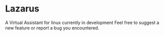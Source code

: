 # Lazarus
A Virtual Assistant for linux currently in development
Feel free to suggest a new feature or report a bug you encountered.

